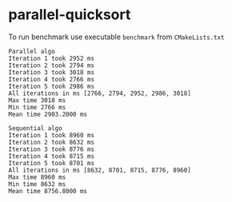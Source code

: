 # parallel-quicksort

To run benchmark use executable `benchmark` from `CMakeLists.txt`

```
Parallel algo
Iteration 1 took 2952 ms
Iteration 2 took 2794 ms
Iteration 3 took 3018 ms
Iteration 4 took 2766 ms
Iteration 5 took 2986 ms
All iterations in ms [2766, 2794, 2952, 2986, 3018]
Max time 3018 ms
Min time 2766 ms
Mean time 2903.2000 ms

Sequential algo
Iteration 1 took 8960 ms
Iteration 2 took 8632 ms
Iteration 3 took 8776 ms
Iteration 4 took 8715 ms
Iteration 5 took 8701 ms
All iterations in ms [8632, 8701, 8715, 8776, 8960]
Max time 8960 ms
Min time 8632 ms
Mean time 8756.8000 ms
```
